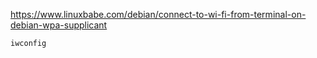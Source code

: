 https://www.linuxbabe.com/debian/connect-to-wi-fi-from-terminal-on-debian-wpa-supplicant

`iwconfig`